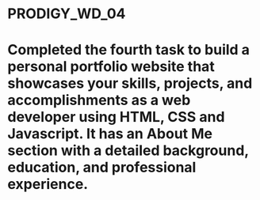# PRODIGY_WD_04
# Completed the fourth task to build a personal portfolio website that showcases your skills, projects, and accomplishments as a web developer using HTML, CSS and Javascript. It has an About Me section with a detailed background, education, and professional experience.
